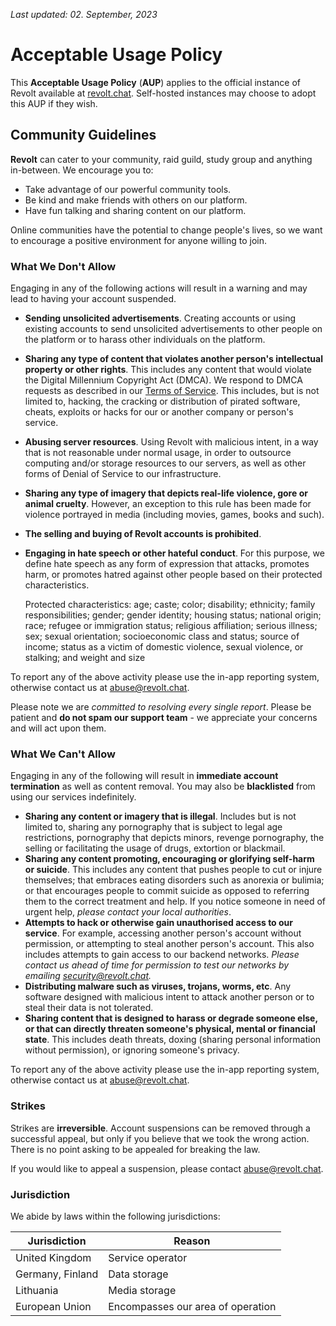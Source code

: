 _Last updated: 02. September, 2023_

# Acceptable Usage Policy

This **Acceptable Usage Policy** (**AUP**) applies to the official instance of Revolt available at [revolt.chat](http://revolt.chat). Self-hosted instances may choose to adopt this AUP if they wish.

## Community Guidelines

**Revolt** can cater to your community, raid guild, study group and anything in-between. We encourage you to:

- Take advantage of our powerful community tools.
- Be kind and make friends with others on our platform.
- Have fun talking and sharing content on our platform.

Online communities have the potential to change people's lives, so we want to encourage a positive environment for anyone willing to join.

### What We Don't Allow

Engaging in any of the following actions will result in a warning and may lead to having your account suspended.

- **Sending unsolicited advertisements**. Creating accounts or using existing accounts to send unsolicited advertisements to other people on the platform or to harass other individuals on the platform.
- **Sharing any type of content that violates another person's intellectual property or other rights**. This includes any content that would violate the Digital Millennium Copyright Act (DMCA). We respond to DMCA requests as described in our [Terms of Service](https://revolt.chat/terms). This includes, but is not limited to, hacking, the cracking or distribution of pirated software, cheats, exploits or hacks for our or another company or person's service.
- **Abusing server resources**. Using Revolt with malicious intent, in a way that is not reasonable under normal usage, in order to outsource computing and/or storage resources to our servers, as well as other forms of Denial of Service to our infrastructure.
- **Sharing any type of imagery that depicts real-life violence, gore or animal cruelty**. However, an exception to this rule has been made for violence portrayed in media (including movies, games, books and such).
- **The selling and buying of Revolt accounts is prohibited**.
- **Engaging in hate speech or other hateful conduct**. For this purpose, we define hate speech as any form of expression that attacks, promotes harm, or promotes hatred against other people based on their protected characteristics.

  Protected characteristics: age; caste; color; disability; ethnicity; family responsibilities; gender; gender identity; housing status; national origin; race; refugee or immigration status; religious affiliation; serious illness; sex; sexual orientation; socioeconomic class and status; source of income; status as a victim of domestic violence, sexual violence, or stalking; and weight and size

To report any of the above activity please use the in-app reporting system, otherwise contact us at [abuse@revolt.chat](mailto:abuse@revolt.chat).

Please note we are _committed to resolving every single report_. Please be patient and **do not spam our support team** - we appreciate your concerns and will act upon them.

### What We Can't Allow

Engaging in any of the following will result in **immediate account termination** as well as content removal. You may also be **blacklisted** from using our services indefinitely.

- **Sharing any content or imagery that is illegal**. Includes but is not limited to, sharing any pornography that is subject to legal age restrictions, pornography that depicts minors, revenge pornography, the selling or facilitating the usage of drugs, extortion or blackmail.
- **Sharing any content promoting, encouraging or glorifying self-harm or suicide**. This includes any content that pushes people to cut or injure themselves; that embraces eating disorders such as anorexia or bulimia; or that encourages people to commit suicide as opposed to referring them to the correct treatment and help. If you notice someone in need of urgent help, _please contact your local authorities_.
- **Attempts to hack or otherwise gain unauthorised access to our service**. For example, accessing another person's account without permission, or attempting to steal another person's account. This also includes attempts to gain access to our backend networks. _Please contact us ahead of time for permission to test our networks by emailing [security@revolt.chat](mailto:security@revolt.chat)._
- **Distributing malware such as viruses, trojans, worms, etc**. Any software designed with malicious intent to attack another person or to steal their data is not tolerated.
- **Sharing content that is designed to harass or degrade someone else, or that can directly threaten someone's physical, mental or financial state**. This includes death threats, doxing (sharing personal information without permission), or ignoring someone's privacy.

To report any of the above activity please use the in-app reporting system, otherwise contact us at [abuse@revolt.chat](mailto:abuse@revolt.chat).

### Strikes

Strikes are **irreversible**. Account suspensions can be removed through a successful appeal, but only if you believe that we took the wrong action. There is no point asking to be appealed for breaking the law.

If you would like to appeal a suspension, please contact [abuse@revolt.chat](mailto:abuse@revolt.chat).

### Jurisdiction

We abide by laws within the following jurisdictions:

| Jurisdiction     | Reason                            |
| ---------------- | --------------------------------- |
| United Kingdom   | Service operator                  |
| Germany, Finland | Data storage                      |
| Lithuania        | Media storage                     |
| European Union   | Encompasses our area of operation |
